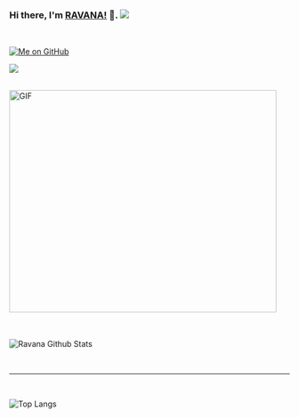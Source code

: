 ### Hi there, I'm [RAVANA!](https://t.me/r4v4n4) 👋.  <img src="https://raw.githubusercontent.com/ravana69/ravana69/master/svg/pronouns/hehim.svg" >


<br/>

[![Me on GitHub](https://img.shields.io/github/followers/ravana69?label=ravana69&style=social)](https://github.com/ravana69)

![](https://visitor-badge.glitch.me/badge?page_id=ravana69)

<br />

<img align="centre" height="400px" width="480px" alt="GIF" src="https://github.com/ravana69/ravana69/blob/master/moh.gif" />
<br />


<br />



<br />


![Ravana Github Stats](https://github-readme-stats.vercel.app/api?username=ravana69&&show_icons=true&theme=radical)

<br />

*************

<br />

![Top Langs](https://github-readme-stats.vercel.app/api/top-langs/?username=ravana69&&show_icons=true&theme=radical)


<br />


  
